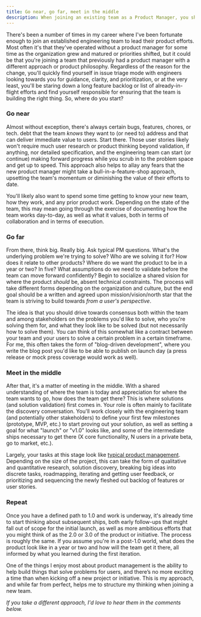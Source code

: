```yaml
---
title: Go near, go far, meet in the middle
description: When joining an existing team as a Product Manager, you should tackle those tasks you know you need to tackle, build consensus around a shared product vision, and facilitate discovery for how you will get there.
---
```


There's been a number of times in my career where I've been fortunate enough to join an established engineering team to lead their product efforts. Most often it's that they've operated without a product manager for some time as the organization grew and matured or priorities shifted, but it could be that you're joining a team that previously had a product manager with a different approach or product philosophy. Regardless of the reason for the change, you'll quickly find yourself in issue triage mode with engineers looking towards you for guidance, clarity, and prioritization, or at the very least, you'll be staring down a long feature backlog or list of already-in-flight efforts and find yourself responsible for ensuring that the team is building the right thing. So, where do you start?

### Go near

Almost without exception, there's always certain bugs, features, chores, or tech. debt that the team _knows_ they want to (or need to) address and that can deliver immediate value to users. Start there. Those user stories likely won't require much user research or product thinking beyond validation, if anything, nor detailed specification, and the engineering team can start (or continue) making forward progress while you scrub in to the problem space and get up to speed. This approach also helps to allay any fears that the new product manager might take a bull-in-a-feature-shop approach, upsetting the team's momentum or diminishing the value of their efforts to date.

You'll likely also want to spend some time getting to know your new team, how they work, and any prior product work. Depending on the state of the team, this may mean going through the exercise of documenting how the team works day-to-day, as well as what it values, both in terms of collaboration and in terms of execution.

### Go far

From there, think big. Really big. Ask typical PM questions. What's the underlying problem we're trying to solve? Who are we solving it for? How does it relate to other products? Where do we want the product to be in a year or two? In five? What assumptions do we need to validate before the team can move forward confidently? Begin to socialize a shared vision for where the product _should_ be, absent technical constraints. The process will take different forms depending on the organization and culture, but the end goal should be a written and agreed upon mission/vision/north star that the team is striving to build towards _from a user's perspective_.

The idea is that you should drive towards consensus both within the team and among stakeholders on the problems you'd like to solve, who you're solving them for, and what they look like to be solved (but not necessarily how to solve them). You can think of this somewhat like a contract between your team and your users to solve a certain problem in a certain timeframe. For me, this often takes the form of "blog-driven development", where you write the blog post you'd like to be able to publish on launch day (a press release or mock press coverage would work as well).

### Meet in the middle

After that, it's a matter of meeting in the middle. With a shared understanding of where the team is today and appreciation for where the team wants to go, how does the team get there? This is where solutions (and solution validation) first comes in. Your role is often mainly to facilitate the discovery conversation. You'll work closely with the engineering team (and potentially other stakeholders) to define your first few milestones (prototype, MVP, etc.) to start proving out your solution, as well as setting a goal for what "launch" or "v1.0" looks like, and some of the intermediate ships necessary to get there (X core functionality, N users in a private beta, go to market, etc.).

Largely, your tasks at this stage look like [typical product management](https://www.amazon.com/gp/product/B077NRB36N/?tag=benbalter07-20). Depending on the size of the project, this can take the form of qualitative and quantitative research, solution discovery, breaking big ideas into discrete tasks, roadmapping, iterating and getting user feedback, or prioritizing and sequencing the newly fleshed out backlog of features or user stories.

### Repeat

Once you have a defined path to 1.0 and work is underway, it's already time to start thinking about subsequent ships, both early follow-ups that might fall out of scope for the initial launch, as well as more ambitious efforts that you might think of as the 2.0 or 3.0 of the product or initiative. The process is roughly the same. If you assume you're in a post-1.0 world, what does the product look like in a year or two and how will the team get it there, all informed by what you learned during the first iteration.

One of the things I enjoy most about product management is the ability to help build things that solve problems for users, and there’s no more exciting a time than when kicking off a new project or initiative. This is my approach, and while far from perfect, helps me to structure my thinking when joining a new team.

_If you take a different approach, I'd love to hear them in the comments below._

